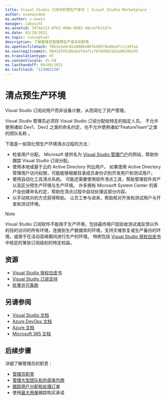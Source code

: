 ```yaml
---
title: Visual Studio 订阅中的预生产库存 | Visual Studio Marketplace
author: evanwindom
ms.author: v-evwin
manager: cabuschl
ms.assetid: 7d74e113-8fb2-490e-8502-48cce7b1327a
ms.date: 03/19/2021
ms.topic: conceptual
description: 了解管理员管理预生产库存的职责
ms.openlocfilehash: f6b1e1ebc02a986be86fb48578a4be47ccc3dfaa
ms.sourcegitcommit: 0841d3f610bd2af4af1cf07dd9d31d1e0629b193
ms.translationtype: HT
ms.contentlocale: zh-CN
ms.lasthandoff: 09/09/2021
ms.locfileid: "123965138"
---
```

# <a name="inventory-of-pre-production-environment"></a>清点预生产环境
Visual Studio 订阅对用户而非设备计数，从而简化了资产管理。

Visual Studio 管理员必须将 Visual Studio 订阅分配给特定的指定人员。 不允许使用诸如 Dev1、Dev2 之类的命名约定，也不允许使用诸如“FeatureTeam”之类的团队名称  。

下面是一些简化预生产环境清点过程的方法：
- 检查用户分配。 Microsoft 提供名为 [Visual Studio 管理门户](https://manage.visualstudio.com/)的网站，帮助你跟踪 Visual Studio 订阅分配。
- 使用本地或基于云的 Active Directory 列出用户。 如果使用 Active Directory 管理用户访问权限，可能能够根据目录成员身份识别开发用户和测试用户。
- 使用自动化工具清点系统。 可能还需要使用软件清点工具，帮助管理软件资产以及区分预生产环境与生产环境。 许多拥有 Microsoft System Center 的客户会创建命名约定，帮助在清点过程中自动处理这部分内容。
- 以手动核对的方式获得帮助。 让员工参与进来，帮助核对开发和测试用户与开发和测试环境。

> [!NOTE]
> Visual Studio 订阅软件不能用于生产环境，包括最终用户因验收测试或反馈以外的目的访问的所有环境，连接到生产数据库的环境，支持灾难恢复或生产备份的环境，或用于在活动高峰期间进行生产的环境。 特例包括 [Visual Studio 授权白皮书](https://aka.ms/vslicensing)中规定的某些订阅级别的特定权益。  

## <a name="resources"></a>资源
- [Visual Studio 授权白皮书](https://visualstudio.microsoft.com/wp-content/uploads/2019/06/Visual-Studio-Licensing-Whitepaper-May-2019.pdf)
- [Visual Studio 订阅支持](https://aka.ms/vsadminhelp)
- [批量许可条款](https://www.microsoft.com/licensing/product-licensing/products.aspx)

## <a name="see-also"></a>另请参阅
- [Visual Studio 文档](/visualstudio/)
- [Azure DevOps 文档](/azure/devops/)
- [Azure 文档](/azure/)
- [Microsoft 365 文档](/microsoft-365/)

## <a name="next-steps"></a>后续步骤
详细了解管理员的职责：
- [管理员职责](admin-responsibilities.md)
- [管理大型团队和外部承包商](manage-teams.md)
- [跟踪用户分配和处理订单](assignments-orders.md)
- 使用[最大用量](maximum-usage.md)跟踪购买承诺